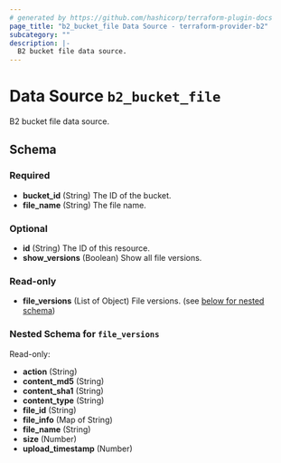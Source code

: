 ```yaml
---
# generated by https://github.com/hashicorp/terraform-plugin-docs
page_title: "b2_bucket_file Data Source - terraform-provider-b2"
subcategory: ""
description: |-
  B2 bucket file data source.
---
```


# Data Source `b2_bucket_file`

B2 bucket file data source.



<!-- schema generated by tfplugindocs -->
## Schema

### Required

- **bucket_id** (String) The ID of the bucket.
- **file_name** (String) The file name.

### Optional

- **id** (String) The ID of this resource.
- **show_versions** (Boolean) Show all file versions.

### Read-only

- **file_versions** (List of Object) File versions. (see [below for nested schema](#nestedatt--file_versions))

<a id="nestedatt--file_versions"></a>
### Nested Schema for `file_versions`

Read-only:

- **action** (String)
- **content_md5** (String)
- **content_sha1** (String)
- **content_type** (String)
- **file_id** (String)
- **file_info** (Map of String)
- **file_name** (String)
- **size** (Number)
- **upload_timestamp** (Number)


